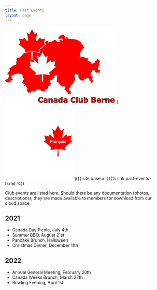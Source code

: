 ```yaml
---
title: Past Events
layout: page
---
```


![logo](images/canadaclubbernelogo.jpg) [![logo](images/maple-leaf-french.jpg)]({{ site.baseurl }}{% link past-events-fr.md %})

Club events are listed here. Should there be any documentation (photos, descriptions), they are made available to members for download from our cloud space.

## 2021
- Canada Day Picnic, July 4th
- Summer BBQ, August 21st
- Pancake Brunch, Halloween
- Christmas Dinner, December 11th

## 2022
- Annual General Meeting, February 20th
- Canada Weeks Brunch, March 27th
- Bowling Evening, April 1st